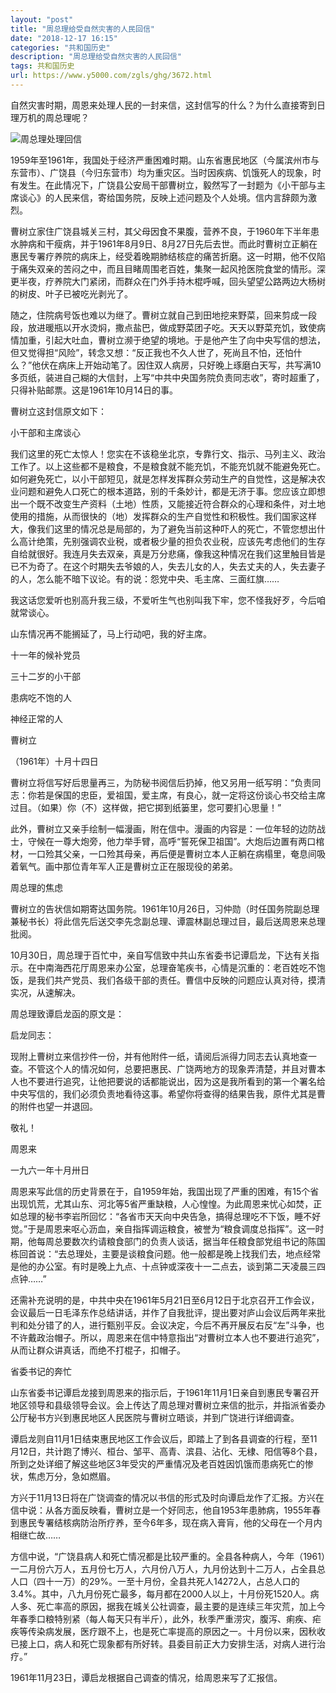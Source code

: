 ```yaml
---
layout: "post"
title: "周总理给受自然灾害的人民回信"
date: "2018-12-17 16:15"
categories: "共和国历史"
description: "周总理给受自然灾害的人民回信"
tags: 共和国历史
url: https://www.y5000.com/zgls/ghg/3672.html
---
```






自然灾害时期，周恩来处理人民的一封来信，这封信写的什么？为什么直接寄到日理万机的周总理呢？

![周总理处理回信](/uploads/allimg/161020/8-161020154321403.PNG)

1959年至1961年，我国处于经济严重困难时期。山东省惠民地区（今属滨州市与东营市）、广饶县（今归东营市）均为重灾区。当时因疾病、饥饿死人的现象，时有发生。在此情况下，广饶县公安局干部曹树立，毅然写了一封题为《小干部与主席谈心》的人民来信，寄给国务院，反映上述问题及个人处境。信内言辞颇为激烈。

曹树立家住广饶县城关三村，其父母因食不果腹，营养不良，于1960年下半年患水肿病和干瘦病，并于1961年8月9日、8月27日先后去世。而此时曹树立正躺在惠民专署疗养院的病床上，经受着晚期肺结核症的痛苦折磨。这一时期，他不仅陷于痛失双亲的苦闷之中，而且目睹周围老百姓，集聚一起风抢医院食堂的情形。深更半夜，疗养院大门紧闭，而群众在门外手持木棍呼喊，回头望望公路两边大杨树的树皮、叶子已被吃光剥光了。

随之，住院病号饭也难以为继了。曹树立就自己到田地挖来野菜，回来剪成一段段，放进暖瓶以开水烫焖，撒点盐巴，做成野菜团子吃。天天以野菜充饥，致使病情加重，引起大吐血，曹树立濒于绝望的境地。于是他产生了向中央写信的想法，但又觉得担“风险”，转念又想：“反正我也不久人世了，死尚且不怕，还怕什么？”他伏在病床上开始动笔了。因住双人病房，只好晚上琢磨白天写，共写满10多页纸，装进自己糊的大信封，上写“中共中央国务院负责同志收”，寄时超重了，只得补贴邮票。这是1961年10月14日的事。

曹树立这封信原文如下：

小干部和主席谈心

我们这里的死亡太惊人！您实在不该稳坐北京，专靠行文、指示、马列主义、政治工作了。以上这些都不是粮食，不是粮食就不能充饥，不能充饥就不能避免死亡。如何避免死亡，以小干部短见，就是怎样发挥群众劳动生产的自觉性，这是解决农业问题和避免人口死亡的根本道路，别的千条妙计，都是无济于事。您应该立即想出一个既不改变生产资料（土地）性质，又能接近符合群众的心理和条件，对土地使用的措施，从而很快的（地）发挥群众的生产自觉性和积极性。我们国家这样大，像我们这里的情况总是局部的，为了避免当前这种吓人的死亡，不管您想出什么高计绝策，先别强调农业税，或者极少量的担负农业税，应该先考虑他们的生存自给就很好。我连月失去双亲，真是万分悲痛，像我这种情况在我们这里触目皆是已不为奇了。在这个时期失去爷娘的人，失去儿女的人，失去丈夫的人，失去妻子的人，怎么能不暗下议论。有的说：怨党中央、毛主席、三面红旗……

我这话您爱听也别高升我三级，不爱听生气也别叫我下牢，您不怪我好歹，今后咱就常谈心。

山东情况再不能搁延了，马上行动吧，我的好主席。

十一年的候补党员

三十二岁的小干部

患病吃不饱的人

神经正常的人

曹树立

（1961年）十月十四日

曹树立将信写好后思量再三，为防秘书阅信后扔掉，他又另用一纸写明：“负责同志：你若是保国的忠臣，爱祖国，爱主席，有良心，就一定将这份谈心书交给主席过目。（如果）你（不）这样做，把它掷到纸篓里，您可要扪心思量！”

此外，曹树立又亲手绘制一幅漫画，附在信中。漫画的内容是：一位年轻的边防战士，守候在一尊大炮旁，他力举手臂，高呼“誓死保卫祖国”。大炮后边置有两口棺材，一口殓其父亲，一口殓其母亲，再后便是曹树立本人正躺在病榻里，奄息间吸着氧气。画中那位青年军人正是曹树立正在服现役的弟弟。

周总理的焦虑

曹树立的告状信如期寄达国务院。1961年10月26日，习仲勋（时任国务院副总理兼秘书长）将此信先后送交李先念副总理、谭震林副总理过目，最后送周恩来总理批阅。

10月30日，周总理于百忙中，亲自写信致中共山东省委书记谭启龙，下达有关指示。在中南海西花厅周恩来办公室，总理奋笔疾书，心情是沉重的：老百姓吃不饱饭，是我们共产党员、我们各级干部的责任。曹信中反映的问题应认真对待，摸清实况，从速解决。

周总理致谭启龙函的原文是：

启龙同志：

现附上曹树立来信抄件一份，并有他附件一纸，请阅后派得力同志去认真地查一查。不管这个人的情况如何，总要把惠民、广饶两地方的现象弄清楚，并且对曹本人也不要进行追究，让他把要说的话都能说出，因为这是我所看到的第一个署名给中央写信的，我们必须负责地看待这事。希望你将查得的结果告我，原件尤其是曹的附件也望一并退回。

敬礼！

周恩来

一九六一年十月卅日

周恩来写此信的历史背景在于，自1959年始，我国出现了严重的困难，有15个省出现饥荒，尤其山东、河北等5省严重缺粮，人心惶惶。为此周恩来忧心如焚，正如总理的秘书李岩所回忆：“各省市天天向中央告急，搞得总理吃不下饭，睡不好觉。”于是周恩来呕心沥血，亲自指挥调运粮食，被誉为“粮食调度总指挥”。这一时期，他每周总要数次约请粮食部门的负责人谈话，据当年任粮食部党组书记的陈国栋回首说：“去总理处，主要是谈粮食问题。他一般都是晚上找我们去，地点经常是他的办公室。有时是晚上九点、十点钟或深夜十一二点去，谈到第二天凌晨三四点钟……”

还需补充说明的是，中共中央在1961年5月21日至6月12日于北京召开工作会议，会议最后一日毛泽东作总结讲话，并作了自我批评，提出要对庐山会议后两年来批判和处分错了的人，进行甄别平反。会议决定，今后不再开展反右反“左”斗争，也不许戴政治帽子。所以，周恩来在信中特意指出“对曹树立本人也不要进行追究”，从而让群众讲真话，而绝不打棍子，扣帽子。

省委书记的奔忙

山东省委书记谭启龙接到周恩来的指示后，于1961年11月1日亲自到惠民专署召开地区领导和县级领导会议。会上传达了周总理对曹树立来信的批示，并指派省委办公厅秘书方兴到惠民地区人民医院与曹树立晤谈，并到广饶进行详细调查。

谭启龙则自11月1日结束惠民地区工作会议后，即踏上了到各县调查的行程，至11月12日，共计跑了博兴、桓台、邹平、高青、滨县、沾化、无棣、阳信等8个县，所到之处详细了解这些地区3年受灾的严重情况及老百姓因饥饿而患病死亡的惨状，焦虑万分，急如燃眉。

方兴于11月13日将在广饶调查的情况以书信的形式及时向谭启龙作了汇报。方兴在信中说：从各方面反映看，曹树立是一个好同志，他自1953年患肺病，1955年春到惠民专署结核病防治所疗养，至今6年多，现在病入膏肓，他的父母在一个月内相继亡故……

方信中说，“广饶县病人和死亡情况都是比较严重的。全县各种病人，今年（1961）一二月份六万人，五月份七万人，六月份八万人，九月份达到十二万人，占全县总人口（四十一万）的29%。一至十月份，全县共死人14272人，占总人口的3.4%。其中，八九月份死亡最多，每月都在2000人以上，十月份死1520人。病人多、死亡率高的原因，据我在城关公社调查，最主要的是连续三年灾荒，加上今年春季口粮特别紧（每人每天只有半斤），此外，秋季严重涝灾，腹泻、痢疾、疟疾等传染病发展，医疗跟不上，也是死亡率提高的原因之一。十月份以来，因秋收已接上口，病人和死亡现象都有所好转。县委目前正大力安排生活，对病人进行治疗。”

1961年11月23日，谭启龙根据自己调查的情况，给周恩来写了汇报信。
